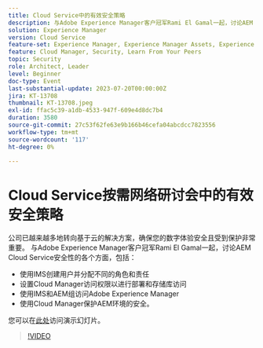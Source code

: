 ```yaml
---
title: Cloud Service中的有效安全策略
description: 与Adobe Experience Manager客户冠军Rami El Gamal一起，讨论AEM Cloud Service安全性的各个方面。
solution: Experience Manager
version: Cloud Service
feature-set: Experience Manager, Experience Manager Assets, Experience Manager Sites
feature: Cloud Manager, Security, Learn From Your Peers
topic: Security
role: Architect, Leader
level: Beginner
doc-type: Event
last-substantial-update: 2023-07-20T00:00:00Z
jira: KT-13708
thumbnail: KT-13708.jpeg
exl-id: ffac5c39-a1db-4533-947f-609e4d8dc7b4
duration: 3580
source-git-commit: 27c53f62fe63e9b166b46cefa04abcdcc7823556
workflow-type: tm+mt
source-wordcount: '117'
ht-degree: 0%

---
```


# Cloud Service按需网络研讨会中的有效安全策略

公司已越来越多地转向基于云的解决方案，确保您的数字体验安全且受到保护非常重要。 与Adobe Experience Manager客户冠军Rami El Gamal一起，讨论AEM Cloud Service安全性的各个方面，包括：

* 使用IMS创建用户并分配不同的角色和责任
* 设置Cloud Manager访问权限以进行部署和存储库访问
* 使用IMS和AEM组访问Adobe Experience Manager
* 使用Cloud Manager保护AEM环境的安全。

您可以在[此处](../../assets/experience-manager/july2023/effective-security-strategies-in-cloud-service/AEM-CloudManager-Security_Webinar_July_18.pdf)访问演示幻灯片。

>[!VIDEO](https://video.tv.adobe.com/v/3421772/?learn=on)
